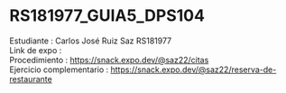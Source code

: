 # RS181977_GUIA5_DPS104
Estudiante : Carlos José Ruiz Saz RS181977
<br>
Link de expo :
<br>
Procedimiento : https://snack.expo.dev/@saz22/citas
<br>
Ejercicio complementario : https://snack.expo.dev/@saz22/reserva-de-restaurante
